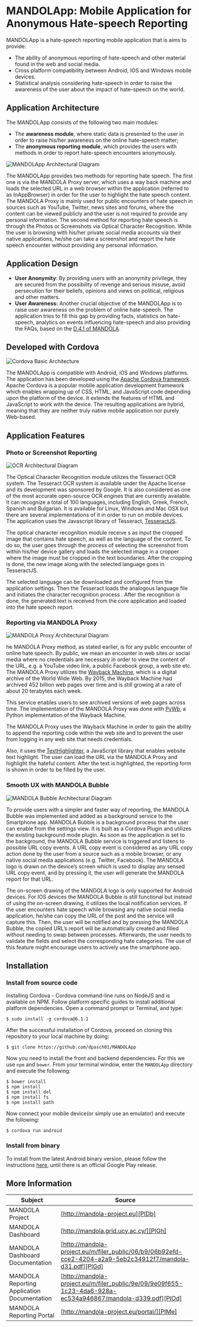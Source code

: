 # MANDOLApp: Mobile Application for Anonymous Hate-speech Reporting 

MANDOLApp is a hate-speech reporting mobile application that is aims to provide:

  - The ability of anonymous reporting of hate-speech and other material found in the web and social media.
  - Cross platform compatibility between Android, IOS and Windows mobile devices.
  - Statistical analysis considering hate-speech in order to raise the awareness of the user about the impact of hate-speech on the world.

## Application Architecture

The MANDOLApp consists of the following two main modules:
- The **awareness module**, where static data is presented to the user in order to raise his/her awareness on the online hate-speech matter;
- The **anonymous reporting module**, which provides the users with methods in order to report hate-speech encounters anonymously.

![MANDOLApp Architectural Diagram](./mandolapp-architecture.png "MANDOLApp Architectural Diagram")

The MANDOLApp provides two methods for reporting hate speech. The first one is via the MANDOLA Proxy server, which uses a way back machine and loads the selected URL in a web browser within the application (referred to as InAppBrowser) in order for the user to highlight the hate speech content. The MANDOLA Proxy is mainly used  for public encounters of hate speech in sources such as YouTube, Twitter, news sites and forums, where the content can be viewed publicly and the user is not required to provide any personal information. The second method for reporting hate speech is through the Photos or Screenshots via Optical Character Recognition. While the user is browsing with his/her private social media accounts via their native applications, he/she can take a screenshot and report the hate speech encounter without providing any personal information.

## Application Design
- **User Anonymity**: By providing users with an anonymity privilege, they are secured from the possibility of revenge and serious misuse, avoid persecution for their beliefs, opinions and views on political, religious and other matters. 
- **User Awareness:** Another crucial objective of the MANDOLApp is to raise user awareness on the problem of online hate-speech. The application tries to fill this gap by providing facts, statistics on hate-speech, analytics on events influencing hate-speech and also providing the FAQs, based on the [D.4.1 of MANDOLA](http://mandola-project.eu/m/filer_public/1a/af/1aaf50d3-8a38-40f4-b299-9c343f16cea1/mandola-d41.pdf).

## Developed with Cordova

![Cordova Basic Architecture](./cordova-architecture.png "Cordova Basic Architecture")

The MANDOLApp is compatible with Android, iOS and Windows platforms. The application has been developed using the [Apache Cordova framework](https://cordova.apache.org/). Apache Cordova is a popular mobile application development framework which enables wrapping up of CSS, HTML, and JavaScript code depending upon the platform of the device. It extends the features of HTML and JavaScript to work with the device. The resulting applications are hybrid, meaning that they are neither truly native mobile application nor purely Web-based.

## Application Features
### Photo or Screenshot Reporting

![OCR Architectural Diagram](./ocr-architecture.png "OCR Architectural Diagram")

The Optical Character Recognition module utilizes the Tesseract OCR system. The Tesseract OCR system is available under the Apache license and its development was sponsored by Google. It is also considered as one of the most accurate open-source OCR engines that are currently available. It can recognize a total of 100 languages, including English, Greek, French, Spanish and Bulgarian. It is available for Linux, Windows and Mac OSX but there are several implementations of it in order to run on mobile devices. The application uses the Javascript library of Tesseract, [TesseractJS](http://tesseract.projectnaptha.com/).

The optical character recognition module receive s as input the cropped image that contains hate speech, as well as the language of the content. To do so, the user goes through the process of selecting the screenshot from within his/her device gallery and loads the selected image in a cropper where the image must be cropped in the text boundaries. After the cropping is done, the new image along with the selected language goes in TesseractJS.

The selected language can be downloaded and configured from the application settings. Then the Tesseract loads the analogous language file and initiates the character recognition process . After the recognition is done, the generated text is received from the core application and loaded into the hate speech report.

### Reporting via MANDOLA Proxy

![MANDOLA Proxy Architectural Diagram](./proxy-architecture.png "MANDOLA Proxy Architectural Diagram")

he MANDOLA Proxy method, as stated earlier, is for any public encounter of online hate speech. By public, we mean an encounter in web sites or social media where no credentials are necessary in order to view the content of the URL, e.g. a YouTube video link, a public Facebook group, a web site etc. The MANDOLA Proxy utilizes the [Wayback Machine](http://web.archive.org/), which is a digital archive of the World Wide Web.
By 2015, the Wayback Machine had archived 452 billion web pages over time and is still growing at a rate of about 20 terabytes each week.

This service enables users to see archived versions of web pages across time. The implementation of the MANDOLA Proxy was done with [PyWb](https://github.com/webrecorder/pywb), a Python implementation of the Wayback Machine.

The MANDOLA Proxy uses the Wayback Machine in order to gain the ability to append the reporting code within the web site and to prevent the user from logging in any web site that needs credentials.

Also, it uses the [TextHighlighter](http://mir3z.github.io/texthighlighter/), a JavaScript library that enables website text highlight. The user can load the URL via the MANDOLA Proxy and highlight the hateful content. After the text is highlighted,
the reporting form is shown in order to be filled by the user.

### Smooth UX with MANDOLA Bubble 

![MANDOLA Bubble Architectural Diagram](./mandola-bubble.png "MANDOLA Bubble Architectural Diagram")

To provide users with a simpler and faster way of reporting, the MANDOLA Bubble was implemented and added as a background service to the Smartphone app. MANDOLA Bubble is a background
process that the user can enable from the settings view. It is built as a Cordova Plugin and utilizes the existing background mode plugin. As soon as the application is set to the background, the MANDOLA Bubble service is triggered and listens to possible URL copy events. A URL copy event is considered as any URL copy action done by the user from a source such as a mobile browser, or any native social media applications (e.g. Twitter, Facebook). The MANDOLA logo is drawn on the device’s screen which is used to display any sensed URL copy event, and by pressing it, the user will generate the MANDOLA report for that URL.

The on-screen drawing of the MANDOLA logo is only supported for
Android devices. For IOS devices the MANDOLA Bubble is still functional but instead of using the on-screen drawing, it utilizes the local notification services. If the user encounters hate speech while browsing any native social media application, he/she can copy the URL of the post and the service will capture this. Then, the user will be notified and by pressing the MANDOLA Bubble, the copied URL’s report will be automatically created and filled without needing to swap between processes. Afterwards, the user needs to validate the fields and select the corresponding hate categories. The use of this feature might encourage users to actively use the smartphone app.

## Installation
### Install from source code
Installing Cordova - Cordova command-line runs on NodeJS and is available on NPM. Follow platform specific guides to install additional platform dependencies. Open a command prompt or Terminal, and type:
```
$ sudo install -g cordova@6.1.1
```
After the successful installation of Cordova, proceed on cloning this repository to your local machine by doing:
```
$ git clone https://github.com/dpasch01/MANDOLApp
```
Now you need to install the front and backend dependencies. For this we use ``npm`` and ``bower``. From your terminal window, enter the ``MANDOLApp`` directory and execute the following:
```
$ bower install
$ npm install
$ npm install del
$ npm install fs
$ npm install path
```
Now connect your mobile device(or simply use an emulator) and execute the following:
```
$ cordova run android
```
### Install from binary
To install from the latest Android binary version, please follow the instructions [here](http://mandola.grid.ucy.ac.cy/~mandola/mandolapp/), until there is an official Google Play release.

## More Information
| Subject | Source |
| ------ | ------ |
| MANDOLA Project | [http://mandola-project.eu][PlDb] |
| MANDOLA Dashboard | [http://mandola.grid.ucy.ac.cy/][PlGh] |
| MANDOLA Dashboard Documentation | [http://mandola-project.eu/m/filer_public/06/b9/06b92efd-cce2-4204-a2a9-5eb2c34912f7/mandola-d31.pdf][PlGd] |
| MANDOLA Reporting Application Documentation | [http://mandola-project.eu/m/filer_public/9e/09/9e09f655-1c23-4da6-928a-ec534a946867/mandola-d339.pdf][PlOd] |
| MANDOLA Reporting Portal | [http://mandola-project.eu/portal/][PlMe]

